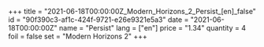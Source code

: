 +++
title = "2021-06-18T00:00:00Z_Modern_Horizons_2_Persist_[en]_false"
id = "90f390c3-af1c-424f-9721-e26e9321e5a3"
date = "2021-06-18T00:00:00Z"
name = "Persist"
lang = ["en"]
price = "1.34"
quantity = 4
foil = false
set = "Modern Horizons 2"
+++
